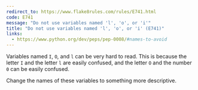 ```yaml
---
redirect_to: https://www.flake8rules.com/rules/E741.html
code: E741
message: "Do not use variables named 'l', 'o', or 'i'"
title: "Do not use variables named 'l', 'o', or 'i' (E741)"
links:
  - https://www.python.org/dev/peps/pep-0008/#names-to-avoid
---
```


Variables named `I`, `O`, and `l` can be very hard to read. This is because the letter `I` and the letter `l` are easily confused, and the letter `O` and the number `0` can be easily confused.

Change the names of these variables to something more descriptive.
